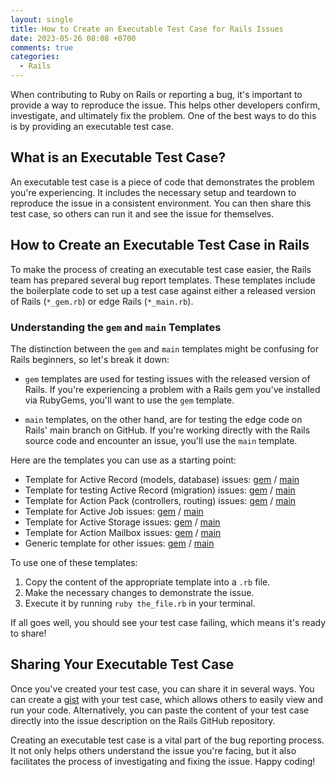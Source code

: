 ```yaml
---
layout: single
title: How to Create an Executable Test Case for Rails Issues
date: 2023-05-26 08:08 +0700
comments: true
categories:
  - Rails
---
```


When contributing to Ruby on Rails or reporting a bug, it's important to provide a way to reproduce the issue. This helps other developers confirm, investigate, and ultimately fix the problem. One of the best ways to do this is by providing an executable test case.

## What is an Executable Test Case?

An executable test case is a piece of code that demonstrates the problem you're experiencing. It includes the necessary setup and teardown to reproduce the issue in a consistent environment. You can then share this test case, so others can run it and see the issue for themselves.

## How to Create an Executable Test Case in Rails

To make the process of creating an executable test case easier, the Rails team has prepared several bug report templates. These templates include the boilerplate code to set up a test case against either a released version of Rails (`*_gem.rb`) or edge Rails (`*_main.rb`).

### Understanding the `gem` and `main` Templates

The distinction between the `gem` and `main` templates might be confusing for Rails beginners, so let's break it down:

-   `gem` templates are used for testing issues with the released version of Rails. If you're experiencing a problem with a Rails gem you've installed via RubyGems, you'll want to use the `gem` template.
    
-   `main` templates, on the other hand, are for testing the edge code on Rails' main branch on GitHub. If you're working directly with the Rails source code and encounter an issue, you'll use the `main` template.

Here are the templates you can use as a starting point:

-   Template for Active Record (models, database) issues: [gem](https://github.com/rails/rails/blob/main/guides/bug_report_templates/active_record_gem.rb) / [main](https://github.com/rails/rails/blob/main/guides/bug_report_templates/active_record_main.rb)
-   Template for testing Active Record (migration) issues: [gem](https://github.com/rails/rails/blob/main/guides/bug_report_templates/active_record_migrations_gem.rb) / [main](https://github.com/rails/rails/blob/main/guides/bug_report_templates/active_record_migrations_main.rb)
-   Template for Action Pack (controllers, routing) issues: [gem](https://github.com/rails/rails/blob/main/guides/bug_report_templates/action_controller_gem.rb) / [main](https://github.com/rails/rails/blob/main/guides/bug_report_templates/action_controller_main.rb)
-   Template for Active Job issues: [gem](https://github.com/rails/rails/blob/main/guides/bug_report_templates/active_job_gem.rb) / [main](https://github.com/rails/rails/blob/main/guides/bug_report_templates/active_job_main.rb)
-   Template for Active Storage issues: [gem](https://github.com/rails/rails/blob/main/guides/bug_report_templates/active_storage_gem.rb) / [main](https://github.com/rails/rails/blob/main/guides/bug_report_templates/active_storage_main.rb)
-   Template for Action Mailbox issues: [gem](https://github.com/rails/rails/blob/main/guides/bug_report_templates/action_mailbox_gem.rb) / [main](https://github.com/rails/rails/blob/main/guides/bug_report_templates/action_mailbox_main.rb)
-   Generic template for other issues: [gem](https://github.com/rails/rails/blob/main/guides/bug_report_templates/generic_gem.rb) / [main](https://github.com/rails/rails/blob/main/guides/bug_report_templates/generic_main.rb)

To use one of these templates:

1.  Copy the content of the appropriate template into a `.rb` file.
2.  Make the necessary changes to demonstrate the issue.
3.  Execute it by running `ruby the_file.rb` in your terminal.

If all goes well, you should see your test case failing, which means it's ready to share!

## Sharing Your Executable Test Case

Once you've created your test case, you can share it in several ways. You can create a [gist](https://gist.github.com/) with your test case, which allows others to easily view and run your code. Alternatively, you can paste the content of your test case directly into the issue description on the Rails GitHub repository.

Creating an executable test case is a vital part of the bug reporting process. It not only helps others understand the issue you're facing, but it also facilitates the process of investigating and fixing the issue. Happy coding!